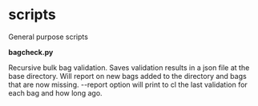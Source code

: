 # scripts
General purpose scripts

<b>bagcheck.py</b>

Recursive bulk bag validation. Saves validation results in a json file at the base directory. Will report on new bags added to the directory and bags that are now missing. --report option will print to cl the last validation for each bag and how long ago.

